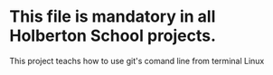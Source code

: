 # This file is mandatory in all Holberton School projects.

This project teachs how to use git's comand line from terminal Linux
